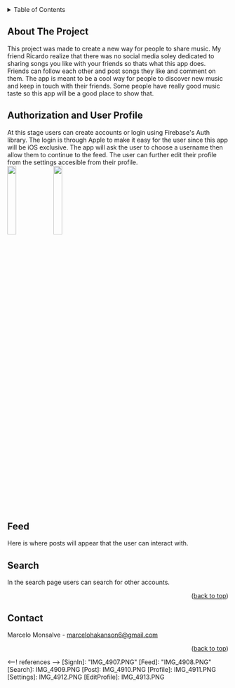 <!-- TABLE OF CONTENTS -->
<details>
  <summary>Table of Contents</summary>
  <ol>
    <li><a href="#about-the-project">About The Project</a></li>
    <li><a href="#authorization">Authorization</a></li>
    <li><a href="#usage">Usage</a></li>
    <li><a href="#roadmap">Roadmap</a></li>
    <li><a href="#contributing">Contributing</a></li>
    <li><a href="#license">License</a></li>
    <li><a href="#contact">Contact</a></li>
    <li><a href="#acknowledgments">Acknowledgments</a></li>
  </ol>
</details>



<!-- ABOUT THE PROJECT -->
## About The Project

This project was made to create a new way for people to share music. My friend Ricardo realize that there was no social media soley dedicated to sharing songs you like with your friends so thats what this app does. Friends can follow each other and post songs they like and comment on them. The app is meant to be a cool way for people to discover new music and keep in touch with their friends. Some people have really good music taste so this app will be a good place to show that.




<!-- Authorization -->
## Authorization and User Profile

At this stage users can create accounts or login using Firebase's Auth library. The login is through Apple to make it easy for the user since this app will be iOS exclusive. The app will ask the user to choose a username then allow them to continue to the feed. The user can further edit their profile from the settings accesible from their profile.
</br>
<img src=SignIn width=20% height=20%>
<img src=Profile width=20% height=20%>



<!-- Feed and posts -->
## Feed
Here is where posts will appear that the user can interact with. 


<!-- Search -->
## Search
In the search page users can search for other accounts.


<p align="right">(<a href="#readme-top">back to top</a>)</p>


<!-- CONTACT -->
## Contact

Marcelo Monsalve - marcelohakanson6@gmail.com

<p align="right">(<a href="#readme-top">back to top</a>)</p>


<--! references -->
[SignIn]: "IMG_4907.PNG"
[Feed]: "IMG_4908.PNG"
[Search]: IMG_4909.PNG
[Post]: IMG_4910.PNG
[Profile]: IMG_4911.PNG 
[Settings]: IMG_4912.PNG
[EditProfile]: IMG_4913.PNG 
